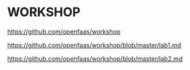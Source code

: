 #  WORKSHOP

https://github.com/openfaas/workshop




https://github.com/openfaas/workshop/blob/master/lab1.md    

https://github.com/openfaas/workshop/blob/master/lab2.md    
